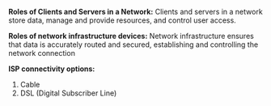 **Roles of Clients and Servers in a Network:** Clients and servers in a network store data, manage and provide resources, and control user access.

**Roles of network infrastructure devices:** Network infrastructure ensures that data is accurately routed and secured, establishing and controlling the network connection

**ISP connectivity options:**
1. Cable
2. DSL (Digital Subscriber Line)
